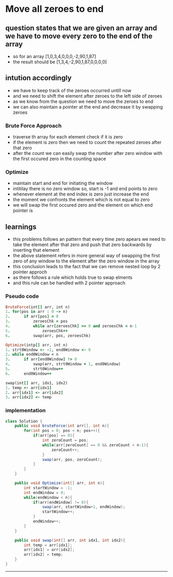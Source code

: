 # Move all zeroes to end
## question states that we are given an array and we have to move every zero to the end of the array 
- so for an array [1,0,3,4,0,0,0,-2,90,1,87]
- the result should be [1,3,4,-2,90,1,87,0,0,0,0]

## intution accordingly
- we have to keep track of the zeroes occurred untill now
- and we need to shift the element after zeroes to the left side of zeroes
- as we know from the question we need to move the zeroes to end 
- we can also maintain a pointer at the end and decrease it by swapping zeroes

### Brute Force Approach
- traverse th array for each element check if it is zero
- if the element is zero then we need to count the repeated zeroes after that zero
- after the count we can easily swap the number after zero window with the first occured zero in the counting space 

### Optimize
- maintain start and end for initiating the window 
- intitilay there is no zero window so, start is -1 and end points to zero
- whenever element at the end index is zero just increase the end
- the moment we confronts the element which is not equal to zero
- we will swap the first occured zero and the element on which end pointer is

<div style="page-break-after: always;"></div>

## learnings
- this problems follows an pattern that every time zero apears we need to take the element after that zero and push that zero backwards by inserting that element
- the above statement refers in more general way of swapping the first zero of any window to the element after the zero window in the array
- this conclusion leads to the fact that we can remove nested loop by 2 pointer approch
- as there follows a rule which holds true to swap elments
- and this rule can be handled with 2 pointer approach

### Pseudo code
```ruby
BruteForce(int[] arr, int n)
1. for(pos in arr : 0 -> n)
2. 		if arr[pos] = 0
3. 			zeroesChk = pos
4. 			while arr[zeroesChk] == 0 and zeroesChk < n-1
5. 				zeroesChk++
6.			swap(arr, pos, zeroesChk)

Optimize(intp[] arr, int n)
1. strt0Window <- -1, end0Window <- 0
2. while end0Window < n
3. 		if arr[end0Window] != 0
4. 			swap(arr, strt0Window + 1, end0Window)
5. 			strt0Window++
6. 		end0Window++

swap(int[] arr, idx1, idx2)
1. temp <- arr[idx1]
2. arr[idx1] <- arr[idx2]
3. arr[idx2] <- temp
```
<div style="page-break-after: always;"></div>

### implementation
```java
class Solution {
	public void bruteForce(int arr[], int n){
		for(int pos = 0; pos < n; pos++){
			if(arr[pos] == 0){
				int zeroCount = pos;
				while(arr[zeroCount] == 0 && zeroCount < n-1){
					zeroCount++;
				}
				swap(arr, pos, zeroCount);
			}
		}
	}

	public void Optimize(int[] arr, int n){
		int startWindow = -1;
		int endWindow = 0;
		while(endWindow < n){
			if(arr[endWindow] != 0){
				swap(arr, startWindow+1, endWindow);
				startWindow++;
			}
			endWindow++;
		}
	}

	public void swap(int[] arr, int idx1, int idx2){
		int temp = arr[idx1];
		arr[idx1] = arr[idx2];
		arr[idx2] = temp;
	}
}
```

***
<div style="page-break-after: always;"></div>
